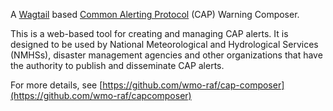 A [Wagtail](https://wagtail.io/)
based [Common Alerting Protocol](https://docs.oasis-open.org/emergency/cap/v1.2/CAP-v1.2-os.html) (CAP) Warning
Composer.

This is a web-based tool for creating and managing CAP alerts. It is designed to be used by National Meteorological and
Hydrological Services (NMHSs), disaster management agencies and other organizations that have the authority to publish
and disseminate CAP alerts.

For more details, see [https://github.com/wmo-raf/cap-composer](https://github.com/wmo-raf/capcomposer)

